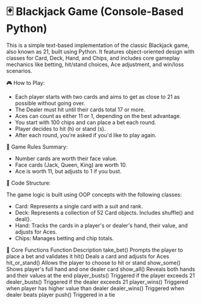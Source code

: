# 🃏 Blackjack Game (Console-Based Python)
This is a simple text-based implementation of the classic Blackjack game, also known as 21, built using Python. It features object-oriented design with classes for Card, Deck, Hand, and Chips, and includes core gameplay mechanics like betting, hit/stand choices, Ace adjustment, and win/loss scenarios.

🎮 How to Play:

  * Each player starts with two cards and aims to get as close to 21 as possible without going over.
  * The Dealer must hit until their cards total 17 or more.
  * Aces can count as either 11 or 1, depending on the best advantage.
  * You start with 100 chips and can place a bet each round.
  * Player decides to hit (h) or stand (s).
  * After each round, you’re asked if you'd like to play again.

🧠 Game Rules Summary:

 * Number cards are worth their face value.
 * Face cards (Jack, Queen, King) are worth 10.
 * Ace is worth 11, but adjusts to 1 if you bust.

🧱 Code Structure:

The game logic is built using OOP concepts with the following classes:

 * Card: Represents a single card with a suit and rank.
 * Deck: Represents a collection of 52 Card objects. Includes shuffle() and deal().
 * Hand: Tracks the cards in a player's or dealer's hand, their value, and adjusts for Aces.
 * Chips: Manages betting and chip totals.

🧩 Core Functions
Function	Description
take_bet()	Prompts the player to place a bet and validates it
hit()	Deals a card and adjusts for Aces
hit_or_stand()	Allows the player to choose to hit or stand
show_some()	Shows player's full hand and one dealer card
show_all()	Reveals both hands and their values at the end
player_busts()	Triggered if the player exceeds 21
dealer_busts()	Triggered if the dealer exceeds 21
player_wins()	Triggered when player has higher value than dealer
dealer_wins()	Triggered when dealer beats player
push()	Triggered in a tie
